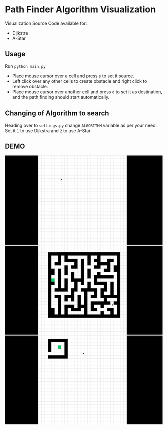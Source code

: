 # Path Finder Algorithm Visualization
Visualization Source Code available for:

+ Dijkstra
+ A-Star

## Usage
Run `python main.py`
- Place mouse cursor over a cell and press `s` to set it source.
- Left click over any other cells to create obstacle and right click to remove obstacle.
- Place mouse cursor over another cell and press `d` to set it as destination, and the path finding should start automatically.

## Changing of Algorithm to search
Heading over to `settings.py` change `ALGORITHM` variable as per your need.
Set it `1` to use Dijkstra and `2` to use A-Star.

## DEMO
![Demo 1](demo/demo1.gif)
![Demo 2](demo/demo2.gif)
![Demo 3](demo/demo3.gif)

